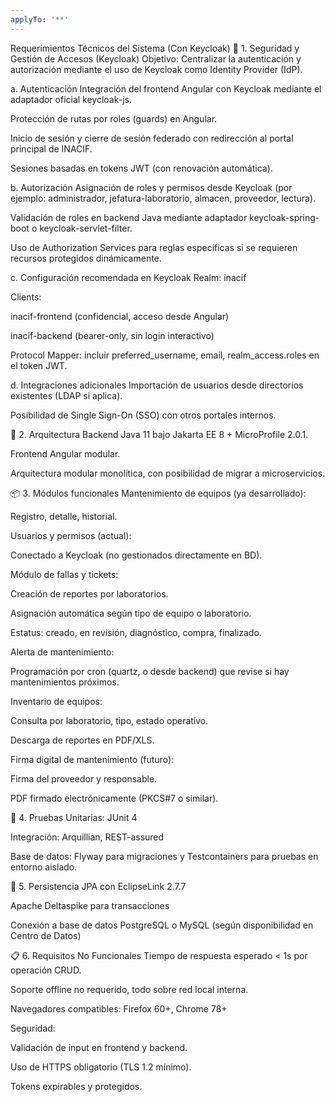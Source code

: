 ```yaml
---
applyTo: '**'
---
```

Requerimientos Técnicos del Sistema (Con Keycloak)
🔐 1. Seguridad y Gestión de Accesos (Keycloak)
Objetivo: Centralizar la autenticación y autorización mediante el uso de Keycloak como Identity Provider (IdP).

a. Autenticación
Integración del frontend Angular con Keycloak mediante el adaptador oficial keycloak-js.

Protección de rutas por roles (guards) en Angular.

Inicio de sesión y cierre de sesión federado con redirección al portal principal de INACIF.

Sesiones basadas en tokens JWT (con renovación automática).

b. Autorización
Asignación de roles y permisos desde Keycloak (por ejemplo: administrador, jefatura-laboratorio, almacen, proveedor, lectura).

Validación de roles en backend Java mediante adaptador keycloak-spring-boot o keycloak-servlet-filter.

Uso de Authorization Services para reglas específicas si se requieren recursos protegidos dinámicamente.

c. Configuración recomendada en Keycloak
Realm: inacif

Clients:

inacif-frontend (confidencial, acceso desde Angular)

inacif-backend (bearer-only, sin login interactivo)

Protocol Mapper: incluir preferred_username, email, realm_access.roles en el token JWT.

d. Integraciones adicionales
Importación de usuarios desde directorios existentes (LDAP si aplica).

Posibilidad de Single Sign-On (SSO) con otros portales internos.

🧱 2. Arquitectura
Backend Java 11 bajo Jakarta EE 8 + MicroProfile 2.0.1.

Frontend Angular modular.

Arquitectura modular monolítica, con posibilidad de migrar a microservicios.

📦 3. Módulos funcionales
Mantenimiento de equipos (ya desarrollado):

Registro, detalle, historial.

Usuarios y permisos (actual):

Conectado a Keycloak (no gestionados directamente en BD).

Módulo de fallas y tickets:

Creación de reportes por laboratorios.

Asignación automática según tipo de equipo o laboratorio.

Estatus: creado, en revisión, diagnóstico, compra, finalizado.

Alerta de mantenimiento:

Programación por cron (quartz, o desde backend) que revise si hay mantenimientos próximos.

Inventario de equipos:

Consulta por laboratorio, tipo, estado operativo.

Descarga de reportes en PDF/XLS.

Firma digital de mantenimiento (futuro):

Firma del proveedor y responsable.

PDF firmado electrónicamente (PKCS#7 o similar).

🧪 4. Pruebas
Unitarias: JUnit 4

Integración: Arquillian, REST-assured

Base de datos: Flyway para migraciones y Testcontainers para pruebas en entorno aislado.

💾 5. Persistencia
JPA con EclipseLink 2.7.7

Apache Deltaspike para transacciones

Conexión a base de datos PostgreSQL o MySQL (según disponibilidad en Centro de Datos)

📋 6. Requisitos No Funcionales
Tiempo de respuesta esperado < 1s por operación CRUD.

Soporte offline no requerido, todo sobre red local interna.

Navegadores compatibles: Firefox 60+, Chrome 78+

Seguridad:

Validación de input en frontend y backend.

Uso de HTTPS obligatorio (TLS 1.2 mínimo).

Tokens expirables y protegidos.

